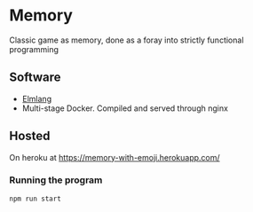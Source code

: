 # Memory
Classic game as memory, done as a foray into strictly functional programming

## Software
- [Elmlang](https://elm-lang.org/)
- Multi-stage Docker. Compiled and served through nginx

## Hosted
On heroku at https://memory-with-emoji.herokuapp.com/

### Running the program
`npm run start`
